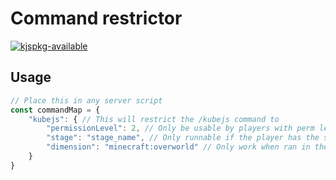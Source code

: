 # Command restrictor

[![kjspkg-available](https://github-production-user-asset-6210df.s3.amazonaws.com/79367505/250114674-fb848719-d52e-471b-a6cf-2c0ea6729f1c.svg)](https://kjspkglookup.modernmodpacks.site/#command-restrictor-6)

## Usage

```js
// Place this in any server script
const commandMap = {
    "kubejs": { // This will restrict the /kubejs command to
        "permissionLevel": 2, // Only be usable by players with perm levels higher than 2 (op)
        "stage": "stage_name", // Only runnable if the player has the stage called "stage_name"
        "dimension": "minecraft:overworld" // Only work when ran in the overworld
    }
}
```